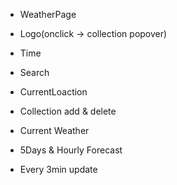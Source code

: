 * WeatherPage

<!-- Navbar -->
* Logo(onclick -> collection popover)
* Time 
* Search
* CurrentLoaction
* Collection add & delete

* Current Weather
* 5Days & Hourly Forecast
* Every 3min update

